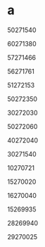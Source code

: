 # a

50271540

60271380

57271466

56271761

51272153

50272350

30272030

50272060

40272040

30271540

10270721

15270020

16270040

15269935

28269940

29270025
